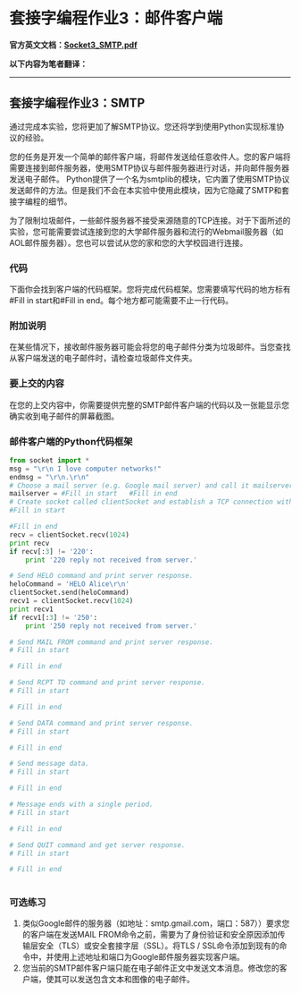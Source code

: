 # 套接字编程作业3：邮件客户端

**官方英文文档：[Socket3_SMTP.pdf](Socket3_SMTP.pdf)**

**以下内容为笔者翻译：**

***

## 套接字编程作业3：SMTP

通过完成本实验，您将更加了解SMTP协议。您还将学到使用Python实现标准协议的经验。

您的任务是开发一个简单的邮件客户端，将邮件发送给任意收件人。您的客户端将需要连接到邮件服务器，使用SMTP协议与邮件服务器进行对话，并向邮件服务器发送电子邮件。 Python提供了一个名为smtplib的模块，它内置了使用SMTP协议发送邮件的方法。但是我们不会在本实验中使用此模块，因为它隐藏了SMTP和套接字编程的细节。

为了限制垃圾邮件，一些邮件服务器不接受来源随意的TCP连接。对于下面所述的实验，您可能需要尝试连接到您的大学邮件服务器和流行的Webmail服务器（如AOL邮件服务器）。您也可以尝试从您的家和您的大学校园进行连接。

### 代码

下面你会找到客户端的代码框架。您将完成代码框架。您需要填写代码的地方标有#Fill in start和#Fill in end。每个地方都可能需要不止一行代码。

### 附加说明

在某些情况下，接收邮件服务器可能会将您的电子邮件分类为垃圾邮件。当您查找从客户端发送的电子邮件时，请检查垃圾邮件文件夹。

### 要上交的内容

在您的上交内容中，你需要提供完整的SMTP邮件客户端的代码以及一张能显示您确实收到电子邮件的屏幕截图。

### 邮件客户端的Python代码框架

```python
from socket import *
msg = "\r\n I love computer networks!"
endmsg = "\r\n.\r\n"
# Choose a mail server (e.g. Google mail server) and call it mailserver 
mailserver = #Fill in start   #Fill in end
# Create socket called clientSocket and establish a TCP connection with mailserver
#Fill in start

#Fill in end
recv = clientSocket.recv(1024)
print recv
if recv[:3] != '220':
    print '220 reply not received from server.'

# Send HELO command and print server response.
heloCommand = 'HELO Alice\r\n'
clientSocket.send(heloCommand)
recv1 = clientSocket.recv(1024)
print recv1
if recv1[:3] != '250':
    print '250 reply not received from server.'

# Send MAIL FROM command and print server response.
# Fill in start

# Fill in end

# Send RCPT TO command and print server response.
# Fill in start

# Fill in end

# Send DATA command and print server response.
# Fill in start

# Fill in end

# Send message data.
# Fill in start

# Fill in end 

# Message ends with a single period.
# Fill in start

# Fill in end

# Send QUIT command and get server response.
# Fill in start

# Fill in end
 
```

### 可选练习

1. 类似Google邮件的服务器（如地址：smtp.gmail.com，端口：587））要求您的客户端在发送MAIL FROM命令之前，需要为了身份验证和安全原因添加传输层安全（TLS）或安全套接字层（SSL）。将TLS / SSL命令添加到现有的命令中，并使用上述地址和端口为Google邮件服务器实现客户端。 
2. 您当前的SMTP邮件客户端只能在电子邮件正文中发送文本消息。修改您的客户端，使其可以发送包含文本和图像的电子邮件。
